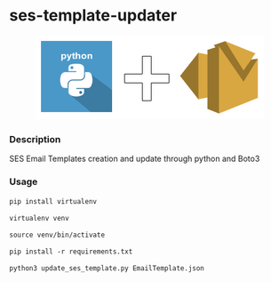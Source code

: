 # ses-template-updater

<p align="center">
  <img src="ses+py2.png">
</p>


### Description
SES Email Templates creation and update through python and Boto3


### Usage

```
pip install virtualenv
```
```
virtualenv venv
```
```
source venv/bin/activate
```
```
pip install -r requirements.txt
```


```
python3 update_ses_template.py EmailTemplate.json
```

